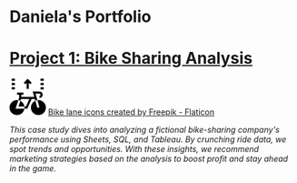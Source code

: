 # Daniela's Portfolio

# [Project 1: Bike Sharing Analysis](https://github.com/danielamartinho/Case-Study-Cyclistic-Bike-Sharing-)

![bike-lane](assets/bike-lane.png) <a href="https://www.flaticon.com/free-icons/bike-lane" title="bike lane icons">Bike lane icons created by Freepik - Flaticon</a>

*This case study dives into analyzing a fictional bike-sharing company's performance using Sheets, SQL, and Tableau. By crunching ride data, we spot trends and opportunities. With these insights, we recommend marketing strategies based on the analysis to boost profit and stay ahead in the game.*


